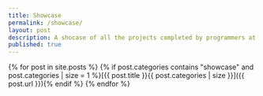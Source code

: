 ```yaml
---
title: Showcase
permalink: /showcase/
layout: post
description: A shocase of all the projects completed by programmers at WCGS.
published: true
---
```


{% for post in site.posts %}
{% if post.categories contains "showcase" and post.categories | size = 1 %}[{{ post.title }}{{ post.categories | size }}]({{ post.url }}){% endif %}
{% endfor %}
